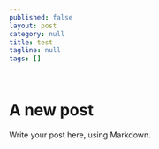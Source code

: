 ```yaml
---
published: false
layout: post
category: null
title: test
tagline: null
tags: []

---
```


# A new post #

Write your post here, using Markdown.
